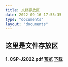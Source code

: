 ```yaml
---
title: 文档存放区
date: 2022-09-16 17:55:35
type: "documents"
layout: "documents"
---
```

## 这里是文件存放区

#### 1. **CSP-J2022.pdf** [预览](https://zhengqingyu0311.netlify.app/posts/2431655129.html) [下载](./CSP-J2022.pdf)